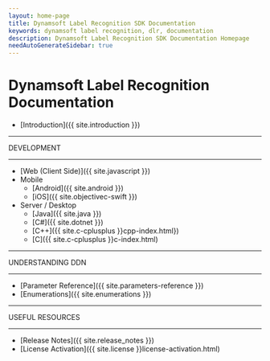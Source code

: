```yaml
---
layout: home-page
title: Dynamsoft Label Recognition SDK Documentation
keywords: dynamsoft label recognition, dlr, documentation
description: Dynamsoft Label Recognition SDK Documentation Homepage
needAutoGenerateSidebar: true
---
```


# Dynamsoft Label Recognition Documentation

* [Introduction]({{ site.introduction }})

<hr>
DEVELOPMENT
<hr>

* [Web (Client Side)]({{ site.javascript }})
* Mobile
  * [Android]({{ site.android }})
  * [iOS]({{ site.objectivec-swift }})
* Server / Desktop
  * [Java]({{ site.java }})
  * [C\#]({{ site.dotnet }})
  * [C++]({{ site.c-cplusplus }}cpp-index.html})
  * [C]({{ site.c-cplusplus }}c-index.html)

<hr>
UNDERSTANDING DDN
<hr>

* [Parameter Reference]({{ site.parameters-reference }})
* [Enumerations]({{ site.enumerations }})

<hr>
USEFUL RESOURCES
<hr>

* [Release Notes]({{ site.release_notes }})
* [License Activation]({{ site.license }}license-activation.html)
